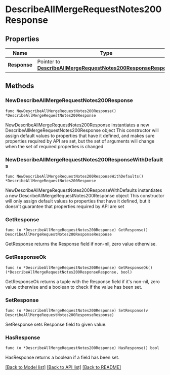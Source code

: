 # DescribeAllMergeRequestNotes200Response

## Properties

Name | Type | Description | Notes
------------ | ------------- | ------------- | -------------
**Response** | Pointer to [**DescribeAllMergeRequestNotes200ResponseResponse**](DescribeAllMergeRequestNotes200ResponseResponse.md) |  | [optional] 

## Methods

### NewDescribeAllMergeRequestNotes200Response

`func NewDescribeAllMergeRequestNotes200Response() *DescribeAllMergeRequestNotes200Response`

NewDescribeAllMergeRequestNotes200Response instantiates a new DescribeAllMergeRequestNotes200Response object
This constructor will assign default values to properties that have it defined,
and makes sure properties required by API are set, but the set of arguments
will change when the set of required properties is changed

### NewDescribeAllMergeRequestNotes200ResponseWithDefaults

`func NewDescribeAllMergeRequestNotes200ResponseWithDefaults() *DescribeAllMergeRequestNotes200Response`

NewDescribeAllMergeRequestNotes200ResponseWithDefaults instantiates a new DescribeAllMergeRequestNotes200Response object
This constructor will only assign default values to properties that have it defined,
but it doesn't guarantee that properties required by API are set

### GetResponse

`func (o *DescribeAllMergeRequestNotes200Response) GetResponse() DescribeAllMergeRequestNotes200ResponseResponse`

GetResponse returns the Response field if non-nil, zero value otherwise.

### GetResponseOk

`func (o *DescribeAllMergeRequestNotes200Response) GetResponseOk() (*DescribeAllMergeRequestNotes200ResponseResponse, bool)`

GetResponseOk returns a tuple with the Response field if it's non-nil, zero value otherwise
and a boolean to check if the value has been set.

### SetResponse

`func (o *DescribeAllMergeRequestNotes200Response) SetResponse(v DescribeAllMergeRequestNotes200ResponseResponse)`

SetResponse sets Response field to given value.

### HasResponse

`func (o *DescribeAllMergeRequestNotes200Response) HasResponse() bool`

HasResponse returns a boolean if a field has been set.


[[Back to Model list]](../README.md#documentation-for-models) [[Back to API list]](../README.md#documentation-for-api-endpoints) [[Back to README]](../README.md)


